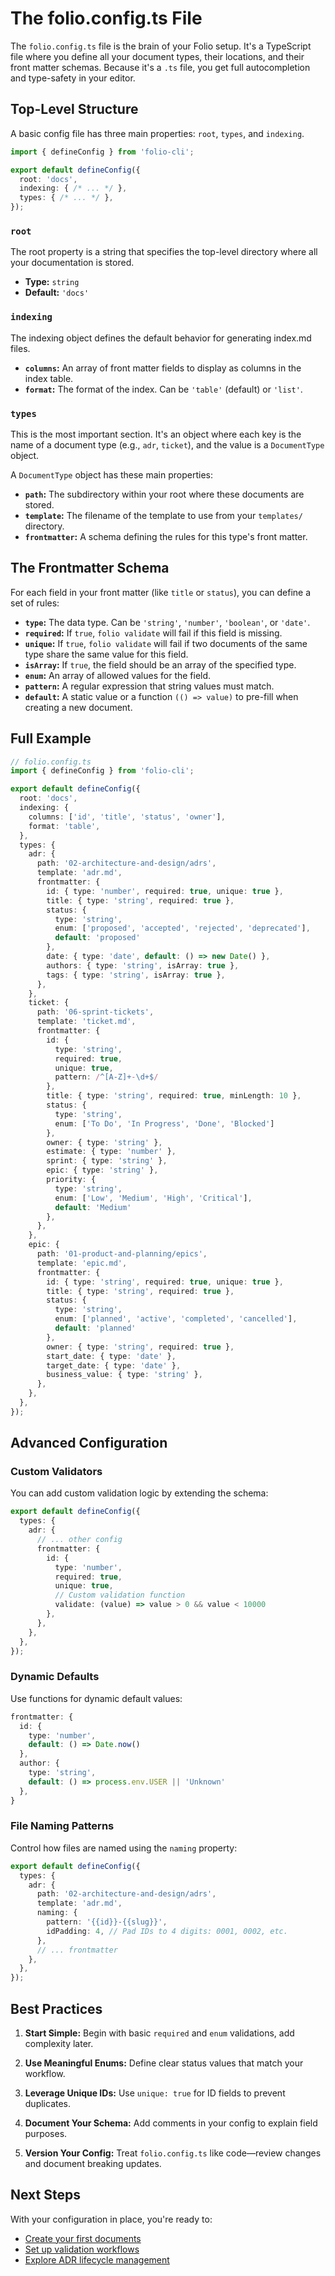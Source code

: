 
# The folio.config.ts File

The `folio.config.ts` file is the brain of your Folio setup. It's a TypeScript file where you define all your document types, their locations, and their front matter schemas. Because it's a `.ts` file, you get full autocompletion and type-safety in your editor.

## Top-Level Structure

A basic config file has three main properties: `root`, `types`, and `indexing`.

```typescript
import { defineConfig } from 'folio-cli';

export default defineConfig({
  root: 'docs',
  indexing: { /* ... */ },
  types: { /* ... */ },
});
```

### `root`

The root property is a string that specifies the top-level directory where all your documentation is stored.

- **Type:** `string`
- **Default:** `'docs'`

### `indexing`

The indexing object defines the default behavior for generating index.md files.

- **`columns`:** An array of front matter fields to display as columns in the index table.
- **`format`:** The format of the index. Can be `'table'` (default) or `'list'`.

### `types`

This is the most important section. It's an object where each key is the name of a document type (e.g., `adr`, `ticket`), and the value is a `DocumentType` object.

A `DocumentType` object has these main properties:

- **`path`:** The subdirectory within your root where these documents are stored.
- **`template`:** The filename of the template to use from your `templates/` directory.
- **`frontmatter`:** A schema defining the rules for this type's front matter.

## The Frontmatter Schema

For each field in your front matter (like `title` or `status`), you can define a set of rules:

- **`type`:** The data type. Can be `'string'`, `'number'`, `'boolean'`, or `'date'`.
- **`required`:** If `true`, `folio validate` will fail if this field is missing.
- **`unique`:** If `true`, `folio validate` will fail if two documents of the same type share the same value for this field.
- **`isArray`:** If `true`, the field should be an array of the specified type.
- **`enum`:** An array of allowed values for the field.
- **`pattern`:** A regular expression that string values must match.
- **`default`:** A static value or a function `(() => value)` to pre-fill when creating a new document.

## Full Example

```typescript
// folio.config.ts
import { defineConfig } from 'folio-cli';

export default defineConfig({
  root: 'docs',
  indexing: {
    columns: ['id', 'title', 'status', 'owner'],
    format: 'table',
  },
  types: {
    adr: {
      path: '02-architecture-and-design/adrs',
      template: 'adr.md',
      frontmatter: {
        id: { type: 'number', required: true, unique: true },
        title: { type: 'string', required: true },
        status: { 
          type: 'string', 
          enum: ['proposed', 'accepted', 'rejected', 'deprecated'], 
          default: 'proposed' 
        },
        date: { type: 'date', default: () => new Date() },
        authors: { type: 'string', isArray: true },
        tags: { type: 'string', isArray: true },
      },
    },
    ticket: {
      path: '06-sprint-tickets',
      template: 'ticket.md',
      frontmatter: {
        id: { 
          type: 'string', 
          required: true, 
          unique: true, 
          pattern: /^[A-Z]+-\d+$/ 
        },
        title: { type: 'string', required: true, minLength: 10 },
        status: { 
          type: 'string', 
          enum: ['To Do', 'In Progress', 'Done', 'Blocked'] 
        },
        owner: { type: 'string' },
        estimate: { type: 'number' },
        sprint: { type: 'string' },
        epic: { type: 'string' },
        priority: { 
          type: 'string', 
          enum: ['Low', 'Medium', 'High', 'Critical'],
          default: 'Medium'
        },
      },
    },
    epic: {
      path: '01-product-and-planning/epics',
      template: 'epic.md',
      frontmatter: {
        id: { type: 'string', required: true, unique: true },
        title: { type: 'string', required: true },
        status: { 
          type: 'string', 
          enum: ['planned', 'active', 'completed', 'cancelled'],
          default: 'planned'
        },
        owner: { type: 'string', required: true },
        start_date: { type: 'date' },
        target_date: { type: 'date' },
        business_value: { type: 'string' },
      },
    },
  },
});
```

## Advanced Configuration

### Custom Validators

You can add custom validation logic by extending the schema:

```typescript
export default defineConfig({
  types: {
    adr: {
      // ... other config
      frontmatter: {
        id: { 
          type: 'number', 
          required: true, 
          unique: true,
          // Custom validation function
          validate: (value) => value > 0 && value < 10000
        },
      },
    },
  },
});
```

### Dynamic Defaults

Use functions for dynamic default values:

```typescript
frontmatter: {
  id: { 
    type: 'number', 
    default: () => Date.now() 
  },
  author: { 
    type: 'string', 
    default: () => process.env.USER || 'Unknown' 
  },
}
```

### File Naming Patterns

Control how files are named using the `naming` property:

```typescript
export default defineConfig({
  types: {
    adr: {
      path: '02-architecture-and-design/adrs',
      template: 'adr.md',
      naming: {
        pattern: '{{id}}-{{slug}}',
        idPadding: 4, // Pad IDs to 4 digits: 0001, 0002, etc.
      },
      // ... frontmatter
    },
  },
});
```

## Best Practices

1. **Start Simple:** Begin with basic `required` and `enum` validations, add complexity later.

2. **Use Meaningful Enums:** Define clear status values that match your workflow.

3. **Leverage Unique IDs:** Use `unique: true` for ID fields to prevent duplicates.

4. **Document Your Schema:** Add comments in your config to explain field purposes.

5. **Version Your Config:** Treat `folio.config.ts` like code—review changes and document breaking updates.

## Next Steps

With your configuration in place, you're ready to:

- [Create your first documents](../03-command-reference/new.md)
- [Set up validation workflows](../04-advanced-guides/02-ci-cd-integration.md)
- [Explore ADR lifecycle management](../04-advanced-guides/01-adr-workflows.md)
